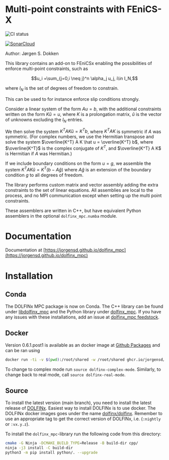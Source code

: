 # Multi-point constraints with FEniCS-X
![CI status](https://github.com/jorgensd/dolfinx_mpc/actions/workflows/test_mpc.yml/badge.svg)

[![SonarCloud](https://sonarcloud.io/images/project_badges/sonarcloud-orange.svg)](https://sonarcloud.io/summary/new_code?id=jorgensd_dolfinx_mpc)

Author: Jørgen S. Dokken

This library contains an add-on to FEniCSx enabling the possibilities
of enforce multi-point constraints, such as 

$$u_i =\sum_{j=0,i \neq j}^n \alpha_j u_j, i\in I_N,$$

where $I_N$ is the set of degrees of freedom to constrain.

This can be used to for instance enforce slip conditions strongly.

Consider a linear system of the form 
$Au=b$, with the additional constraints written on the form $K\hat u=u$, where $K$ is a prolongation matrix, $\hat u$ is the vector of unknowns excluding the $I_N$ entries. 

We then solve the system 
$K^T A K \hat u = K^T b$, where $K^T A K$ is symmetric if $A$ was symmetric.
(For complex numbers, we use the Hermitian transpose and solve the system $\overline{K^T} A K \hat u = \overline{K^T} b$, where $\overline{K^T}$ is the complex conjugate of $K^T$, and $\overline{K^T} A K$ is Hermitian if $A$ was Hermitian.)

If we include boundary conditions on the form $u=g$, we 
assemble the system
$K^TAK\hat u = K^T(b-A\hat g)$ where $A\hat g$ is an extension of the boundary condition $g$ to all degrees of freedom.

The library performs custom matrix and vector assembly adding the extra constraints to the set of linear equations. All assemblies are local to the process, and no MPI communication except when setting up the multi point constraints.

These assemblers are written in C++, but have equivalent Python assemblers in the optional `dolfinx_mpc.numba` module.

# Documentation
Documentation at [https://jorgensd.github.io/dolfinx_mpc](https://jorgensd.github.io/dolfinx_mpc)

# Installation

## Conda
The DOLFINx MPC package is now on Conda.
The C++ library can be found under [libdolfinx_mpc](https://anaconda.org/conda-forge/libdolfinx_mpc) and the Python library under
[dolfinx_mpc](https://anaconda.org/conda-forge/dolfinx_mpc). If you have any issues with these installations, add an issue at [dolfinx_mpc feedstock](https://github.com/conda-forge/dolfinx_mpc-feedstock).

## Docker

Version 0.6.1.post1 is available as an docker image at [Github Packages](https://github.com/jorgensd/dolfinx_mpc/pkgs/container/dolfinx_mpc)
and can be ran using
```bash
docker run -ti -v $(pwd):/root/shared -w /root/shared ghcr.io/jorgensd/dolfinx_mpc:v0.6.1.post1
```
To change to complex mode run `source dolfinx-complex-mode`.
Similarly, to change back to real mode, call `source dolfinx-real-mode`.

## Source

To install the latest version (main branch), you need to install the latest release of [DOLFINx](https://github.com/FEniCS/dolfinx).
Easiest way to install DOLFINx is to use docker. The DOLFINx docker images goes under the name [dolfinx/dolfinx](https://hub.docker.com/r/dolfinx/dolfinx).
Remember to use an appropriate tag to get the correct version of DOLFINx, i.e. (`:nightly` or `:vx.y.z`).

To install the `dolfinx_mpc`-library run the following code from this directory:
```bash
cmake -G Ninja -DCMAKE_BUILD_TYPE=Release -B build-dir cpp/
ninja -j3 install -C build-dir
python3 -m pip install python/. --upgrade
```